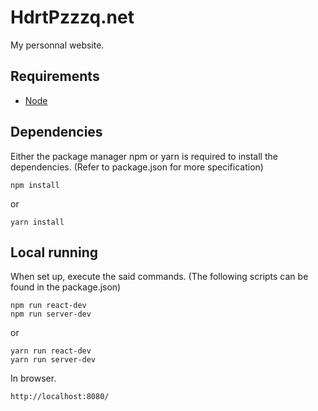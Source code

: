 # HdrtPzzzq.net
My personnal website.

## Requirements
 - [Node](https://nodejs.org/)

## Dependencies
Either the package manager npm or yarn is required to install the dependencies.
(Refer to package.json for more specification)

```
npm install
```
or
```
yarn install
```

## Local running

When set up, execute the said commands.
(The following scripts can be found in the package.json)

```
npm run react-dev
npm run server-dev
```
or
```
yarn run react-dev
yarn run server-dev
```

In browser.
```
http://localhost:8080/
```